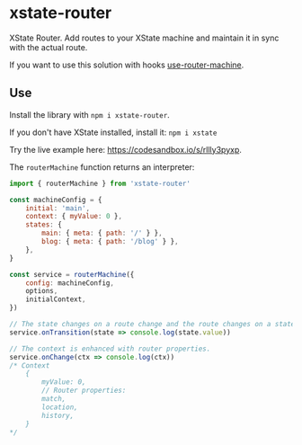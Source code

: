 # xstate-router

XState Router. Add routes to your XState machine and maintain it in sync with the actual route.

If you want to use this solution with hooks [use-router-machine](https://github.com/carloslfu/use-router-machine).

## Use

Install the library with `npm i xstate-router`.

If you don't have XState installed, install it: `npm i xstate`

Try the live example here: https://codesandbox.io/s/rllly3pyxp.

The `routerMachine` function returns an interpreter:

```javascript
import { routerMachine } from 'xstate-router'

const machineConfig = {
    initial: 'main',
    context: { myValue: 0 },
    states: {
        main: { meta: { path: '/' } },
        blog: { meta: { path: '/blog' } },
    },
}

const service = routerMachine({
    config: machineConfig,
    options,
    initialContext,
})

// The state changes on a route change and the route changes on a state change.
service.onTransition(state => console.log(state.value))

// The context is enhanced with router properties.
service.onChange(ctx => console.log(ctx))
/* Context
    {
        myValue: 0,
        // Router properties:
        match,
        location,
        history,
    }
*/

```
